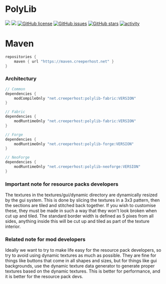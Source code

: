 # PolyLib

<p align="left">
    <a href="https://www.curseforge.com/minecraft/mc-mods/polylib"><img src="http://cf.way2muchnoise.eu/full_576589_downloads.svg" /></a>
    <a href="https://www.curseforge.com/minecraft/mc-mods/polylib"><img src="http://cf.way2muchnoise.eu/versions/576589.svg" /></a>
    <a href="https://github.com/CreeperHost/PolyLib/blob/master/LICENSE.md"><img alt="GitHub license" src="https://img.shields.io/github/license/CreeperHost/PolyLib"></a>
    <a href="https://github.com/CreeperHost/PolyLib/issues"><img alt="GitHub issues" src="https://img.shields.io/github/issues/CreeperHost/PolyLib"></a>
    <a href="https://github.com/CreeperHost/PolyLib/stargazers"><img alt="GitHub stars" src="https://img.shields.io/github/stars/CreeperHost/PolyLib"></a>
    <a href="https://github.com/CreeperHost/PolyLib/commits/master"><img alt="activity" src="https://img.shields.io/github/last-commit/CreeperHost/PolyLib" ></a>
</p>

# Maven
```gradle
repositories {
    maven { url "https://maven.creeperhost.net" }
}
```


### Architectury
```gradle
// Common
dependencies {
    modCompileOnly "net.creeperhost:polylib-fabric:VERSION"
}

// Fabric
dependencies {
    modRuntimeOnly "net.creeperhost:polylib-fabric:VERSION"
}

// Forge
dependencies {
    modRuntimeOnly "net.creeperhost:polylib-forge:VERSION"
}

// NeoForge
dependencies {
    modRuntimeOnly "net.creeperhost:polylib-neoforge:VERSION"
}
```

### Important note for resource packs developers
The textures in the textures/gui/dynamic directory are dynamically resized by the gui system.
This is done by slicing the textures in a 3x3 pattern, then the sections are tiled and stitched back together.
If you wish to customise these, they must be made in such a way that they won't look broken when cut up and tiled.
The standard border width is defined as 5 pixes from all sides, anything inside this will be cut up and tiled as part of the texture interior.

### Related note for mod developers
Ideally we want to try to make life easy for the resource pack developers, so try to avoid using dynamic textures as much as possible.
They are fine for things like buttons that come in all shapes and sizes, but for things like gui backgrounds,
use the dynamic texture data generator to generate proper textures based on the dynamic textures.
This is better for performance, and it is better for the resource pack devs.
